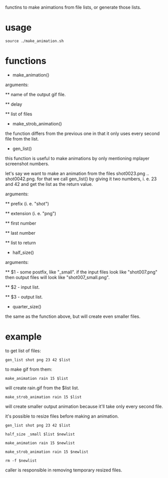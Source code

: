 functins to make animations from file lists, or generate those lists.

usage
====

```
source ./make_animation.sh
```

functions
=========

* make_animation()

arguments:

** name of the output gif file.

** delay

** list of files


* make_strob_animation()

the function differs from the previous one in that it only uses every second file from the list.


* gen_list()

this function is useful to make animations by only mentioning mplayer screenshot numbers.

let's say we want to make an animation from the files shot0023.png .. shot0042.png. for that we call gen_list() by giving it two numbers, i. e. 23 and 42 and get the list as the return value.

arguments:

** prefix (i. e. "shot")

** extension (i. e. "png")

** first number

** last number

** list to return


* half_size()

arguments:

** $1 - some postfix, like "_small". if the input files look like "shot007.png" then output files will look like "shot007_small.png".

** $2 - input list.

** $3 - output list.

* quarter_size()

the same as the function above, but will create even smaller files.

example
=======

to get list of files:

```
gen_list shot png 23 42 $list
```
to make gif from them:

```
make_animation rain 15 $list
```

will create rain.gif from the $list list.

```
make_strob_animation rain 15 $list
```

will create smaller output animation because it'll take only every second file.

it's possible to resize files before making an animation.

```
gen_list shot png 23 42 $list

half_size _small $list $newlist

make_animation rain 15 $newlist

make_strob_animation rain 15 $newlist

rm -f $newlist
```

caller is responsible in removing temporary resized files.


